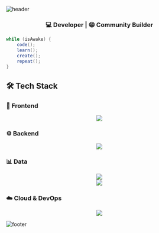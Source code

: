 ![header](https://capsule-render.vercel.app/api?type=waving&height=150&reversal=false)
<!-- Title Section -->
<h3 align="center">💻 Developer | 😁 Community Builder</h3>

```java
while (isAwake) {
    code();
    learn();
    create();
    repeat();
}
```

## 🛠 Tech Stack

### 🎨 Frontend
<p align="center">
  <img src="https://skillicons.dev/icons?i=html,css,js,react,nextjs,bootstrap,tailwind" />
</p>

### ⚙️ Backend
<p align="center">
  <img src="https://skillicons.dev/icons?i=nodejs,express,java,spring,python,flask,django,php,laravel,graphql" />
</p>

### 📊 Data
<p align="center">
  <img src="https://skillicons.dev/icons?i=postgres,mysql,mongodb&perline=6" />
  <br/>
  <img src="https://skillicons.dev/icons?i=numpy,pandas" />
</p>

### ☁️ Cloud & DevOps
<p align="center">
  <img src="https://skillicons.dev/icons?i=aws,azure,docker,linux,git,github" />
</p>



![footer](https://capsule-render.vercel.app/api?type=waving&height=150&reversal=false&section=footer)
